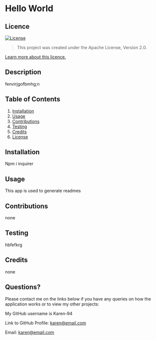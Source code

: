 # Hello World

  ## Licence

[![License](https://img.shields.io/badge/License-Apache%202.0-blue.svg)](https://opensource.org/licenses/Apache-2.0)

> This project was created under the Apache License, Version 2.0.

[Learn more about this licence.](https://www.apache.org/licenses/LICENSE-2.0)

  ## Description
  fenvirjgofbmhg;n

  ## Table of Contents
  1. [Installation](#Installation)
  2. [Usage](#Usage)
  3. [Contributions](#Contributions)
  4. [Testing](#Testing)
  5. [Credits](#Credits)
  6. [License](#License)


  ## Installation

  Npm i inquirer

  ## Usage

  This app is used to generate readmes

  ## Contributions

  none

  ## Testing

  hbfefkrg

  ## Credits
  none

  ## Questions?

  Please contact me on the links below if you have any queries on how the application works or to view my other projects:

  My GitHub username is Karen-94 

  Link to GitHub Profile: karen@email.com
  
  Email:  karen@email.com
